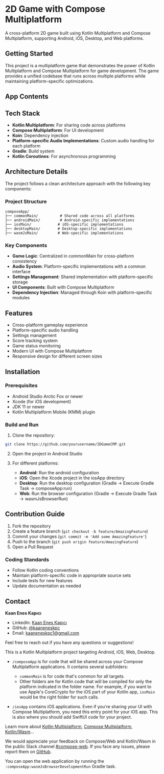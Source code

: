 # 2D Game with Compose Multiplatform

A cross-platform 2D game built using Kotlin Multiplatform and Compose Multiplatform, supporting Android, iOS, Desktop, and Web platforms.

## Getting Started

This project is a multiplatform game that demonstrates the power of Kotlin Multiplatform and Compose Multiplatform for game development. The game provides a unified codebase that runs across multiple platforms while maintaining platform-specific optimizations.

## App Contents

## Tech Stack

- **Kotlin Multiplatform**: For sharing code across platforms
- **Compose Multiplatform**: For UI development
- **Koin**: Dependency injection
- **Platform-specific Audio Implementations**: Custom audio handling for each platform
- **Gradle**: Build system
- **Kotlin Coroutines**: For asynchronous programming

## Architecture Details

The project follows a clean architecture approach with the following key components:

### Project Structure
```
composeApp/
├── commonMain/          # Shared code across all platforms
├── androidMain/         # Android-specific implementations
├── iosMain/            # iOS-specific implementations
├── desktopMain/        # Desktop-specific implementations
├── wasmJsMain/         # Web-specific implementations
```

### Key Components
- **Game Logic**: Centralized in commonMain for cross-platform consistency
- **Audio System**: Platform-specific implementations with a common interface
- **Settings Management**: Shared implementation with platform-specific storage
- **UI Components**: Built with Compose Multiplatform
- **Dependency Injection**: Managed through Koin with platform-specific modules

## Features

- Cross-platform gameplay experience
- Platform-specific audio handling
- Settings management
- Score tracking system
- Game status monitoring
- Modern UI with Compose Multiplatform
- Responsive design for different screen sizes

## Installation

### Prerequisites
- Android Studio Arctic Fox or newer
- Xcode (for iOS development)
- JDK 11 or newer
- Kotlin Multiplatform Mobile (KMM) plugin

### Build and Run

1. Clone the repository:
```bash
git clone https://github.com/yourusername/2DGameCMP.git
```

2. Open the project in Android Studio

3. For different platforms:
   - **Android**: Run the android configuration
   - **iOS**: Open the Xcode project in the iosApp directory
   - **Desktop**: Run the desktop configuration (Gradle -> Execute Gradle Task -> composeApp:run)
   - **Web**: Run the browser configuration (Gradle -> Execute Gradle Task -> wasmJsBrowserRun)

## Contribution Guide

1. Fork the repository
2. Create a feature branch (`git checkout -b feature/AmazingFeature`)
3. Commit your changes (`git commit -m 'Add some AmazingFeature'`)
4. Push to the branch (`git push origin feature/AmazingFeature`)
5. Open a Pull Request

### Coding Standards
- Follow Kotlin coding conventions
- Maintain platform-specific code in appropriate source sets
- Include tests for new features
- Update documentation as needed

## Contact

**Kaan Enes Kapıcı**
- LinkedIn: [Kaan Enes Kapıcı](https://www.linkedin.com/in/kaaneneskpc/)
- GitHub: [@kaaneneskpc](https://github.com/kaaneneskpc)
- Email: kaaneneskpc1@gmail.com

Feel free to reach out if you have any questions or suggestions!

This is a Kotlin Multiplatform project targeting Android, iOS, Web, Desktop.

* `/composeApp` is for code that will be shared across your Compose Multiplatform applications.
  It contains several subfolders:
  - `commonMain` is for code that's common for all targets.
  - Other folders are for Kotlin code that will be compiled for only the platform indicated in the folder name.
    For example, if you want to use Apple's CoreCrypto for the iOS part of your Kotlin app,
    `iosMain` would be the right folder for such calls.

* `/iosApp` contains iOS applications. Even if you're sharing your UI with Compose Multiplatform, 
  you need this entry point for your iOS app. This is also where you should add SwiftUI code for your project.


Learn more about [Kotlin Multiplatform](https://www.jetbrains.com/help/kotlin-multiplatform-dev/get-started.html),
[Compose Multiplatform](https://github.com/JetBrains/compose-multiplatform/#compose-multiplatform),
[Kotlin/Wasm](https://kotl.in/wasm/)…

We would appreciate your feedback on Compose/Web and Kotlin/Wasm in the public Slack channel [#compose-web](https://slack-chats.kotlinlang.org/c/compose-web).
If you face any issues, please report them on [GitHub](https://github.com/JetBrains/compose-multiplatform/issues).

You can open the web application by running the `:composeApp:wasmJsBrowserDevelopmentRun` Gradle task.
